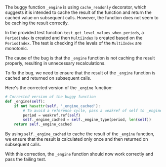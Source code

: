 The buggy function `_engine` is using `cache_readonly` decorator, which suggests it is intended to cache the result of the function and return the cached value on subsequent calls. However, the function does not seem to be caching the result correctly.

In the provided test function `test_get_level_values_when_periods`, a `PeriodIndex` is created and then `MultiIndex` is created based on the `PeriodIndex`. The test is checking if the levels of the `MultiIndex` are monotonic.

The cause of the bug is that the `_engine` function is not caching the result properly, resulting in unnecessary recalculations.

To fix the bug, we need to ensure that the result of the `_engine` function is cached and returned on subsequent calls.

Here's the corrected version of the `_engine` function:
```python
# Corrected version of the buggy function
def _engine(self):
    if not hasattr(self, '_engine_cached'):
        # To avoid a reference cycle, pass a weakref of self to _engine_type.
        period = weakref.ref(self)
        self._engine_cached = self._engine_type(period, len(self))
    return self._engine_cached
```

By using `self._engine_cached` to cache the result of the `_engine` function, we ensure that the result is calculated only once and then returned on subsequent calls.

With this correction, the `_engine` function should now work correctly and pass the failing test.